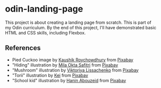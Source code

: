# odin-landing-page

This project is about creating a landing page from scratch. This is part of my Odin curriculum. By the end of this project, I'll have demonstrated basic HTML and CSS skills, including Flexbox.

## References
- Pied Cuckoo image by [Kaushik Roychowdhury](https://pixabay.com/users/down2wild-51447999/) from [Pixabay](https://pixabay.com/)
- "Hiding" illustration by [Mila Okta Safitri](https://pixabay.com/users/milaoktasafitri-17181411/) from [Pixabay](https://pixabay.com/)
- "Mushroom" illustration by [Viktoriya Lissachenko](https://pixabay.com/users/liskalissa-43928434/) from [Pixabay](https://pixabay.com/)
- "Torii" illustration by [Kei](https://pixabay.com/users/kei_therapeutic_art-26170337/) from [Pixabay](https://pixabay.com/)
- "School kid" illustration by [Hanin Abouzeid](https://pixabay.com/users/haninabz-24628630/) from [Pixabay](https://pixabay.com/)

